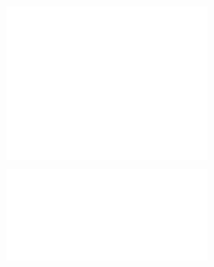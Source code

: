 
<p align="center"><img src="/github-metrics.svg" alt="Metrics" width="400"></p>

<p align="center">
  <img src="/metrics.plugin.achievements.compact.svg" alt="Achievements" width="400">
  <!--<img src="/metrics.plugin.stargazers.graph.svg" alt="Stargazers Graph" width="400">-->
</p>

